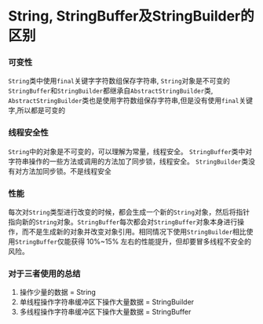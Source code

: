 # String, StringBuffer及StringBuilder的区别

### 可变性
`String`类中使用`final`关键字字符数组保存字符串, `String`对象是不可变的
`StringBuffer`和`StringBuilder`都继承自`AbstractStringBuilder`类, `AbstractStringBuilder`类也是使用字符数组保存字符串,但是没有使用`final`关键字,所以都是可变的

### 线程安全性
`String`中的对象是不可变的，可以理解为常量，线程安全。
`StringBuffer`类中对字符串操作的一些方法或调用的方法加了同步锁，线程安全。
`StringBuilder`类没有对方法加同步锁。不是线程安全

### 性能
每次对`String`类型进行改变的时候，都会生成一个新的`String`对象，然后将指针指向新的`String`对象。`StringBuffer`每次都会对`StringBuffer`对象本身进行操作，而不是生成新的对象并改变对象引用。相同情况下使用`StringBuilder`相比使用`StringBuffer`仅能获得 10%~15% 左右的性能提升，但却要冒多线程不安全的风险。

### 对于三者使用的总结
1. 操作少量的数据 = String
2. 单线程操作字符串缓冲区下操作大量数据 = StringBuilder
3. 多线程操作字符串缓冲区下操作大量数据 = StringBuffer